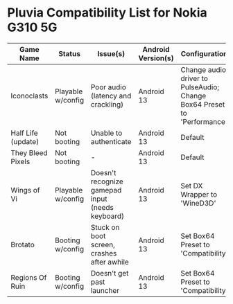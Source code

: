 # Pluvia Compatibility List for Nokia G310 5G
| Game Name | Status | Issue(s) | Android Version(s) | Configuration | Submitted By |
|-----------|--------|----------|-----------------|---------------|------------|
| Iconoclasts | Playable w/config | Poor audio (latency and crackling) | Android 13 | Change audio driver to PulseAudio; Change Box64 Preset to 'Performance' | ShadowFungi |
| Half Life (update) | Not booting | Unable to authenticate | Android 13 | Default | ShadowFungi |
| They Bleed Pixels | Not booting | - | Android 13 | Default | ShadowFungi |
| Wings of Vi | Playable w/config | Doesn't recognize gamepad input (needs keyboard) | Android 13 | Set DX Wrapper to 'WineD3D' | ShadowFungi |
| Brotato | Booting w/config | Stuck on boot screen, crashes after awhile | Android 13 | Set Box64 Preset to 'Compatibility' | ShadowFungi |
| Regions Of Ruin | Booting w/config | Doesn't get past launcher | Android 13 | Set Box64 Preset to 'Compatibility' | ShadowFungi |
